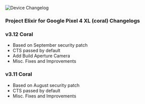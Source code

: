 ![Device Changelog](https://i.imgur.com/C0Wcdr5.png)
### Project Elixir for Google Pixel 4 XL (coral) Changelogs

### v3.12 Coral
- Based on September security patch
- CTS passed by default
- Add Build Aperture Camera
- Misc. Fixes and Improvements


### v3.11 Coral
- Based on August security patch
- CTS passed by default
- Misc. Fixes and Improvements
